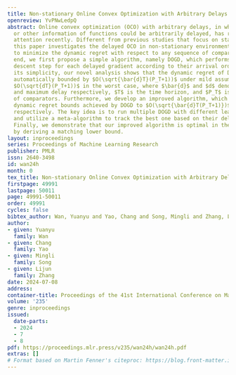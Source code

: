 ```yaml
---
title: Non-stationary Online Convex Optimization with Arbitrary Delays
openreview: YvPNwLedpQ
abstract: Online convex optimization (OCO) with arbitrary delays, in which gradients
  or other information of functions could be arbitrarily delayed, has received increasing
  attention recently. Different from previous studies that focus on stationary environments,
  this paper investigates the delayed OCO in non-stationary environments, and aims
  to minimize the dynamic regret with respect to any sequence of comparators. To this
  end, we first propose a simple algorithm, namely DOGD, which performs a gradient
  descent step for each delayed gradient according to their arrival order. Despite
  its simplicity, our novel analysis shows that the dynamic regret of DOGD can be
  automatically bounded by $O(\sqrt{\bar{d}T}(P_T+1))$ under mild assumptions, and
  $O(\sqrt{dT}(P_T+1))$ in the worst case, where $\bar{d}$ and $d$ denote the average
  and maximum delay respectively, $T$ is the time horizon, and $P_T$ is the path-length
  of comparators. Furthermore, we develop an improved algorithm, which reduces those
  dynamic regret bounds achieved by DOGD to $O(\sqrt{\bar{d}T(P_T+1)})$ and $O(\sqrt{dT(P_T+1)})$,
  respectively. The key idea is to run multiple DOGD with different learning rates,
  and utilize a meta-algorithm to track the best one based on their delayed performance.
  Finally, we demonstrate that our improved algorithm is optimal in the worst case
  by deriving a matching lower bound.
layout: inproceedings
series: Proceedings of Machine Learning Research
publisher: PMLR
issn: 2640-3498
id: wan24h
month: 0
tex_title: Non-stationary Online Convex Optimization with Arbitrary Delays
firstpage: 49991
lastpage: 50011
page: 49991-50011
order: 49991
cycles: false
bibtex_author: Wan, Yuanyu and Yao, Chang and Song, Mingli and Zhang, Lijun
author:
- given: Yuanyu
  family: Wan
- given: Chang
  family: Yao
- given: Mingli
  family: Song
- given: Lijun
  family: Zhang
date: 2024-07-08
address:
container-title: Proceedings of the 41st International Conference on Machine Learning
volume: '235'
genre: inproceedings
issued:
  date-parts:
  - 2024
  - 7
  - 8
pdf: https://proceedings.mlr.press/v235/wan24h/wan24h.pdf
extras: []
# Format based on Martin Fenner's citeproc: https://blog.front-matter.io/posts/citeproc-yaml-for-bibliographies/
---
```

